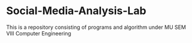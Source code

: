 # Social-Media-Analysis-Lab
This is a repository consisting of programs and algorithm under MU SEM VIII Computer Engineering
